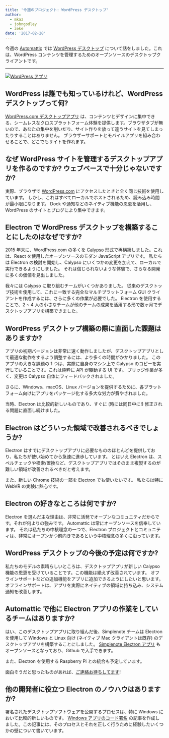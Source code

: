 ```yaml
---
title: '今週のプロジェクト: WordPress デスクトップ'
author:
  - mkaz
  - johngodley
  - zeke
date: '2017-02-28'
---
```


今週の [Automattic](https://automattic.com/) では [WordPress デスクトップ](https://apps.wordpress.com/desktop/) について話をしました。これは、WordPress コンテンツを管理するためのオープンソースのデスクトップクライアントです。

---

[![WordPress アプリ](https://cloud.githubusercontent.com/assets/2289/23391881/ea54d52e-fd2c-11e6-86ec-98fe466d5c5c.gif)](https://apps.wordpress.com/desktop/)

## WordPress は誰でも知っているけれど、WordPress デスクトップって何?

[WordPress.com デスクトップアプリ](https://apps.wordpress.com/desktop/) は、コンテンツとデザインに集中できる、シームレスなクロスプラットフォーム体験を提供します。ブラウザタブが無いので、あなたの集中を削いだり、サイト作りを放って違うサイトを見てしまったりすることはありません。 ブラウザーサポートとモバイルアプリを組み合わせることで、どこでもサイトを作れます。

## なぜ WordPress サイトを管理するデスクトップアプリを作るのですか? ウェブベースで十分じゃないですか?

実際、ブラウザで [WordPress.com](https://wordpress.com) にアクセスしたときと全く同じ技術を使用しています。 しかし、これはすべてローカルでホストされるため、読み込み時間が最小限になります。 Dock や通知などのネイティブ機能の恩恵を活用し、WordPress のサイトとブログにより集中できます。

## Electron で WordPress デスクトップを構築することにしたのはなぜですか?

2015 年末に、WordPress.com の多くを [Calypso](https://github.com/automattic/wp-calypso) 形式で再構築しました。これは、React を使用したオープンソースのモダン JavaScript アプリです。 私たちは Electron の検討を開始し、Calypso にいくつかの変更を加えて、ローカルで実行できるようにしました。 それは信じられないような体験で、さらなる開発に多くの価値を見出しました。

我々には Calypso に取り組むチームがいくつかありました。 従来のデスクトップ技術を使用して、これに一致する完全なマルチプラットフォーム GUI クライアントを作成するには、さらに多くの作業が必要でした。 Electron を使用することで、2 ~ 4 人の小さなチームが他のチームの成果を活用する形で数ヶ月でデスクトップアプリを構築できました。

## WordPress デスクトップ構築の際に直面した課題はありますか?

アプリの初期バージョンは非常に速く動作しましたが、デスクトップアプリとして最適な動作をするよう調整するには、より多くの時間がかかりました。 このアプリの大きな課題の 1 つは、実際に自身のマシン上で Calypso のコピーを実行していることです。これは純粋に API が駆動する UI です。 ブリッジ作業が多く、変更は Calypso 自体にフィードバックされました。

さらに、Windows、macOS、Linux バージョンを提供するために、各プラットフォーム向けにアプリをパッケージ化する多大な労力が費やされました。

当時、Electron は比較的新しいものであり、すぐに (時には同日中に!) 修正される問題に直面し続けました。

## Electron はどういった領域で改善されるべきでしょうか?

Electron はすでにデスクトップアプリに必要なもののほとんどを提供しており、私たちが使い始めてから急速に進歩しています。 とはいえ Electron は、スペルチェックや検索/置換など、デスクトップアプリではそのまま複製するのが難しい領域が改善されるべきだと考えます。

また、新しい Chrome 技術の一部を Electron でも使いたいです。 私たちは特に WebVR の実験に熱心です。

## Electron の好きなところは何ですか?

Electron を選んだ主な理由は、非常に活発でオープンなコミュニティだからです。それが何よりの強みです。 Automattic は常にオープンソースを信奉しています。 それは私たちの中核理念の一つで、Electron プロジェクトとコミュニティは、非常にオープンかつ前向きであるという中核理念の多くに沿っています。

## WordPress デスクトップの今後の予定は何ですか?

私たちのモデルの素晴らしいところは、デスクトップアプリが新しい Calypso 機能の恩恵を受けていることです。この機能は絶えず改善されています。 オフラインサポートなどの追加機能をアプリに追加できるようにしたいと思います。オフラインサポートは、アプリを実際にネイティブの領域に持ち込み、システム通知を改善します。

## Automattic で他に Electron アプリの作業をしているチームはありますか?

はい、このデスクトップアプリに取り組んだ後、Simplenote チームは Electron を使用して Windows と Linux 向け (ネイティブ Mac クライアントは既存) のデスクトップアプリを構築することにしました。 [Simplenote Electron アプリ](https://github.com/Automattic/simplenote-electron) もオープンソースとなっており、Github で入手できます。

また、Electron を使用する Raspberry Pi との統合も予定しています。

面白そうだと思ったものがあれば、[ご連絡お待ちしてます](https://automattic.com/work-with-us/)!

## 他の開発者に役立つ Electron のノウハウはありますか?

署名されたデスクトップソフトウェアを公開するプロセスは、特に Windows において比較的新しいものです。 [Windows アプリのコード署名](https://mkaz.blog/code/code-signing-a-windows-application/) の記事を作成しました。この記事には、そのプロセスとそれを正しく行うために経験したいくつかの壁について書いています。

